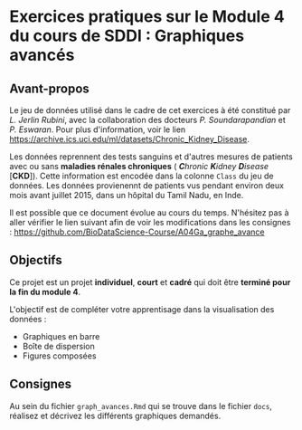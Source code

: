 # Exercices pratiques sur le Module 4 du cours de SDDI : Graphiques avancés

## Avant-propos

Le jeu de données utilisé dans le cadre de cet exercices à été constitué par *L. Jerlin Rubini*, avec la collaboration des docteurs *P. Soundarapandian* et *P. Eswaran*. Pour plus d'information, voir le lien https://archive.ics.uci.edu/ml/datasets/Chronic_Kidney_Disease.

Les données reprennent des tests sanguins et d'autres mesures de patients avec ou sans **maladies rénales chroniques** ( _**C**hronic **K**idney **D**isease_ [__CKD__]). Cette information est encodée dans la colonne `Class` du jeu de données. Les données provienennt de patients vus pendant environ deux mois avant juillet 2015, dans un hôpital du Tamil Nadu, en Inde.

Il est possible que ce document évolue au cours du temps. N'hésitez pas à aller vérifier le lien suivant afin de voir les modifications dans les consignes : https://github.com/BioDataScience-Course/A04Ga_graphe_avance

## Objectifs

Ce projet est un projet **individuel**, **court** et **cadré** qui doit être **terminé pour la fin du module 4**.

L'objectif est de compléter votre apprentisage dans la visualisation des données :

- Graphiques en barre
- Boîte de dispersion
- Figures composées

## Consignes 

Au sein du fichier `graph_avances.Rmd` qui se trouve dans le fichier `docs`, réalisez et décrivez les différents graphiques demandés. 

